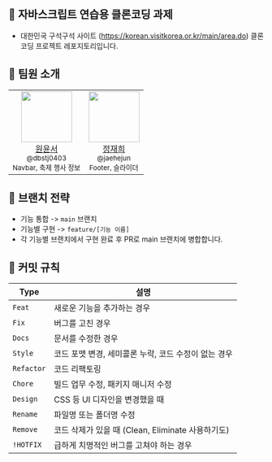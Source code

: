 ## 🍎 자바스크립트 연습용 클론코딩 과제

- 대한민국 구석구석 사이트 (https://korean.visitkorea.or.kr/main/area.do) 클론 코딩 프로젝트 레포지토리입니다.

## 👥 팀원 소개

<table>
  <tr>
    <td align="center">
      <a href="https://github.com/dbstj0403">
        <img src="https://github.com/dbstj0403.png" width="100" /><br />
        원윤서<br />
        <sub>@dbstj0403</sub>
      </a>
	  <br/>
	  <sub>Navbar, 축제 행사 정보</sub>
    </td>
    <td align="center">
      <a href="https://github.com/jaehejun">
        <img src="https://github.com/jaehejun.png" width="100" /><br />
        정재희<br />
        <sub>@jaehejun</sub>
      </a>
	  <br/>
	  <sub>Footer, 슬라이더</sub>
    </td>
  </tr>
</table>

## 👾 브랜치 전략

- 기능 통합 -> `main` 브랜치
- 기능별 구현 -> `feature/[기능 이름]`
- 각 기능별 브랜치에서 구현 완료 후 PR로 main 브랜치에 병합합니다.

## 🐒 커밋 규칙

| **Type**   | **설명**                                             |
| ---------- | ---------------------------------------------------- |
| `Feat`     | 새로운 기능을 추가하는 경우                          |
| `Fix`      | 버그를 고친 경우                                     |
| `Docs`     | 문서를 수정한 경우                                   |
| `Style`    | 코드 포맷 변경, 세미콜론 누락, 코드 수정이 없는 경우 |
| `Refactor` | 코드 리팩토링                                        |
| `Chore`    | 빌드 업무 수정, 패키지 매니저 수정                   |
| `Design`   | CSS 등 UI 디자인을 변경했을 때                       |
| `Rename`   | 파일명 또는 폴더명 수정                              |
| `Remove`   | 코드 삭제가 있을 때 (Clean, Eliminate 사용하기도)    |
| `!HOTFIX`  | 급하게 치명적인 버그를 고쳐야 하는 경우              |
